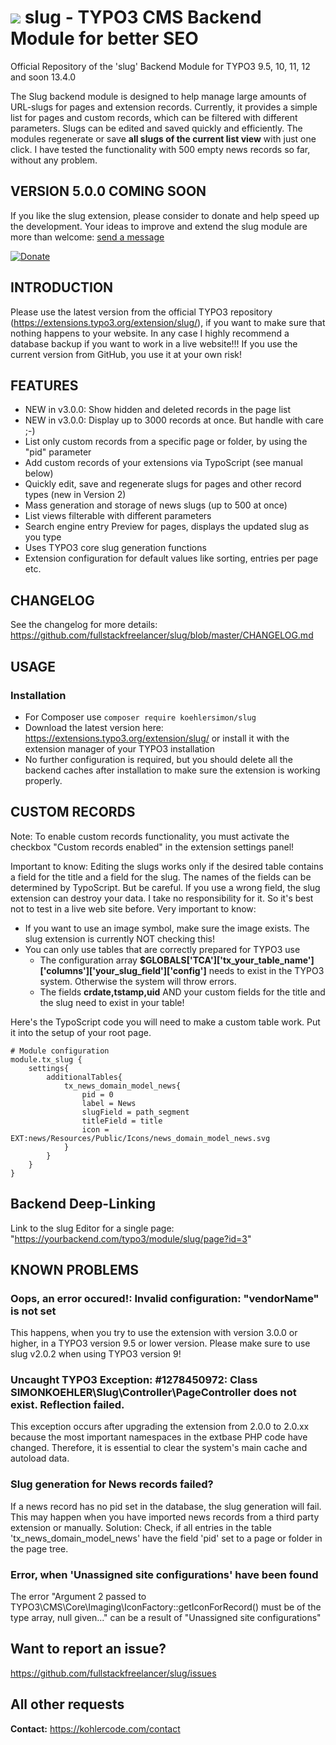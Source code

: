 # ![](https://github.com/koehlersimon/slug/blob/master/ext_icon.svg?raw=true) slug - TYPO3 CMS Backend Module for better SEO

Official Repository of the 'slug' Backend Module for TYPO3 9.5, 10, 11, 12 and soon 13.4.0

The Slug backend module is designed to help manage large amounts of URL-slugs for pages and extension records. Currently, it provides a simple list for pages and custom records, which can be filtered with different parameters. Slugs can be edited and saved quickly and efficiently. The modules regenerate or save **all slugs of the current list view** with just one click. I have tested the functionality with 500 empty news records so far, without any problem.

## VERSION 5.0.0 COMING SOON

If you like the slug extension, please consider to donate and help speed up the development.
Your ideas to improve and extend the slug module are more than welcome: [send a message](https//kohlercode.com/contact)

[![Donate](https://img.shields.io/badge/Donate-PayPal-green.svg)](https://paypal.me/fullstackfreelancer/25)

## INTRODUCTION

Please use the latest version from the official TYPO3 repository (https://extensions.typo3.org/extension/slug/), if you want to make sure that nothing happens to your website. In any case I highly recommend a database backup if you want to work in a live website!!! If you use the current version from GitHub, you use it at your own risk!

## FEATURES

* NEW in v3.0.0: Show hidden and deleted records in the page list
* NEW in v3.0.0: Display up to 3000 records at once. But handle with care ;-)
* List only custom records from a specific page or folder, by using the "pid" parameter
* Add custom records of your extensions via TypoScript (see manual below)
* Quickly edit, save and regenerate slugs for pages and other record types (new in Version 2)
* Mass generation and storage of news slugs (up to 500 at once)
* List views filterable with different parameters
* Search engine entry Preview for pages, displays the updated slug as you type
* Uses TYPO3 core slug generation functions
* Extension configuration for default values like sorting, entries per page etc.

## CHANGELOG

See the changelog for more details:
https://github.com/fullstackfreelancer/slug/blob/master/CHANGELOG.md

## USAGE

### Installation

* For Composer use ```composer require koehlersimon/slug```
* Download the latest version here: https://extensions.typo3.org/extension/slug/ or install it with the extension manager of your TYPO3 installation
* No further configuration is required, but you should delete all the backend caches after installation to make sure the extension is working properly.

## CUSTOM RECORDS

Note: To enable custom records functionality, you must activate the checkbox "Custom records enabled" in the extension settings panel!

Important to know: Editing the slugs works only if the desired table contains a field for the title and a field for the slug. The names of the fields can be determined by TypoScript. But be careful. If you use a wrong field, the slug extension can destroy your data. I take no responsibility for it. So it's best not to test in a live web site before.
Very important to know:
* If you want to use an image symbol, make sure the image exists. The slug extension is currently NOT checking this!
* You can only use tables that are correctly prepared for TYPO3 use
    * The configuration array **$GLOBALS['TCA']['tx_your_table_name']['columns']['your_slug_field']['config']** needs to exist in the TYPO3 system. Otherwise the system will throw errors.
    * The fields **crdate,tstamp,uid** AND your custom fields for the title and the slug need to exist in your table!

Here's the TypoScript code you will need to make a custom table work. Put it into the setup of your root page.
```typoscript
# Module configuration
module.tx_slug {
    settings{
        additionalTables{
            tx_news_domain_model_news{
                pid = 0
                label = News
                slugField = path_segment
                titleField = title
                icon = EXT:news/Resources/Public/Icons/news_domain_model_news.svg
            }
        }
    }
}
```

## Backend Deep-Linking
Link to the slug Editor for a single page: "https://yourbackend.com/typo3/module/slug/page?id=3"

## KNOWN PROBLEMS

### Oops, an error occured!: Invalid configuration: "vendorName" is not set
This happens, when you try to use the extension with version 3.0.0 or higher, in a TYPO3 version 9.5 or lower version. Please make sure to use slug v2.0.2 when using TYPO3 version 9!

### Uncaught TYPO3 Exception: #1278450972: Class SIMONKOEHLER\Slug\Controller\PageController does not exist. Reflection failed.
This exception occurs after upgrading the extension from 2.0.0 to 2.0.xx because the most important namespaces in the extbase PHP code have changed. Therefore, it is essential to clear the system's main cache and autoload data.

### Slug generation for News records failed?

If a news record has no pid set in the database, the slug generation will fail. This may happen when you have imported news records from a third party extension or manually. Solution: Check, if all entries in the table 'tx_news_domain_model_news' have the field 'pid' set to a page or folder in the page tree.

### Error, when 'Unassigned site configurations' have been found

The error "Argument 2 passed to TYPO3\CMS\Core\Imaging\IconFactory::getIconForRecord() must be of the type array, null given..." can be a result of "Unassigned site configurations"

## Want to report an issue?

https://github.com/fullstackfreelancer/slug/issues

## All other requests

**Contact:** https://kohlercode.com/contact
